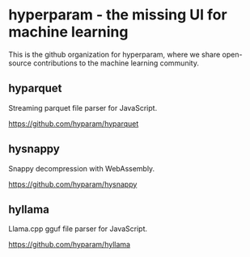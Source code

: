 # hyperparam - the missing UI for machine learning

This is the github organization for hyperparam, where we share open-source contributions to the machine learning community.

## hyparquet

Streaming parquet file parser for JavaScript.

https://github.com/hyparam/hyparquet

## hysnappy

Snappy decompression with WebAssembly.

https://github.com/hyparam/hysnappy

## hyllama

Llama.cpp gguf file parser for JavaScript.

https://github.com/hyparam/hyllama
